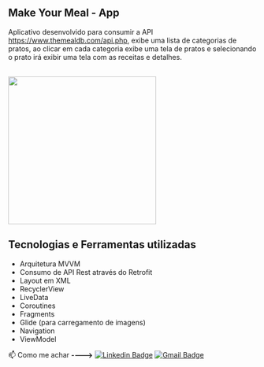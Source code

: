 ## Make Your Meal - App

Aplicativo desenvolvido para consumir a API https://www.themealdb.com/api.php, exibe uma lista de categorias de pratos, ao clicar em cada categoria exibe uma tela de pratos e selecionando o prato irá exibir uma tela com as receitas e detalhes. <br><br>




<img src="https://github.com/DEVenicio/MakeYourMeal-App/blob/master/app-mym.gif" width="300">



## Tecnologias e Ferramentas utilizadas

- Arquitetura MVVM
- Consumo de API Rest através do Retrofit
- Layout em XML
- RecyclerView
- LiveData
- Coroutines
- Fragments
- Glide (para carregamento de imagens)
- Navigation
- ViewModel



:mailbox: Como me achar **---->**   [![Linkedin Badge](https://img.shields.io/badge/-LinkedIn-blue?style=flat-square&logo=Linkedin&logoColor=white&link=https://www.linkedin.com/in/venicio-almeida/)](https://www.linkedin.com/in/venicio-almeida/)                                           [![Gmail Badge](https://img.shields.io/badge/-Gmail-c14438?style=flat-square&logo=Gmail&logoColor=white&link=mailto:engineer.venicio@gmail.com)](mailto:engineer.venicio@gmail.com)

